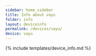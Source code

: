 ```yaml
---
sidebar: home_sidebar
title: Info about vayu
folder: info
layout: deviceinfo
permalink: /devices/vayu/
device: vayu
---
```

{% include templates/device_info.md %}
